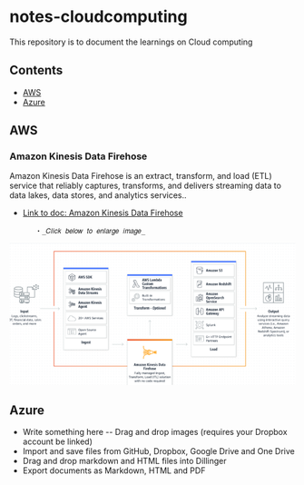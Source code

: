 # notes-cloudcomputing
This repository is to document the learnings on Cloud computing


## Contents
- [AWS](#AWS)
- [Azure](#Azure)

## AWS

### Amazon Kinesis Data Firehose
Amazon Kinesis Data Firehose is an extract, transform, and load (ETL) service that reliably captures, transforms, and delivers streaming data to data lakes, data stores, and analytics services..

- [Link to doc: Amazon Kinesis Data Firehose](https://docs.aws.amazon.com/firehose/latest/dev/what-is-this-service.html) 
   
         ・_𝐶𝑙𝑖𝑐𝑘 𝑏𝑒𝑙𝑜𝑤 𝑡𝑜 𝑒𝑛𝑙𝑎𝑟𝑔𝑒 𝑖𝑚𝑎𝑔𝑒_
 [![kinesisfirehose](images/AmznDataKinesisFirehose.PNG)](https://d1.awsstatic.com/pdp-how-it-works-assets/product-page-diagram_Amazon-KDF_HIW-V2-Updated-Diagram@2x.6e531854393eabf782f5a6d6d3b63f2e74de0db4.png)




## Azure

- Write something here
-- Drag and drop images (requires your Dropbox account be linked)
- Import and save files from GitHub, Dropbox, Google Drive and One Drive
- Drag and drop markdown and HTML files into Dillinger
- Export documents as Markdown, HTML and PDF
